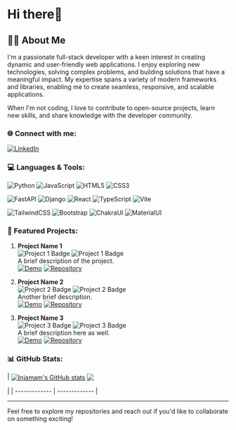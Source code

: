 # Hi there👋

## 🧑‍💻 About Me
I'm a passionate full-stack developer with a keen interest in creating dynamic and user-friendly web applications. I enjoy exploring new technologies, solving complex problems, and building solutions that have a meaningful impact. My expertise spans a variety of modern frameworks and libraries, enabling me to create seamless, responsive, and scalable applications.

When I'm not coding, I love to contribute to open-source projects, learn new skills, and share knowledge with the developer community.

### 🌐 Connect with me:
[![LinkedIn](https://img.shields.io/badge/LinkedIn-Profile-blue?style=flat&logo=linkedin)](https://www.linkedin.com/in/md-injamam-hossain-8766a9219/)


### 💻 Languages & Tools:

![Python](https://img.shields.io/badge/Python-3670A0?style=for-the-badge&logo=python&logoColor=ffdd54)
![JavaScript](https://img.shields.io/badge/JavaScript-F7DF1E?style=for-the-badge&logo=javascript&logoColor=black)
![HTML5](https://img.shields.io/badge/HTML5-E34F26?style=for-the-badge&logo=html5&logoColor=white)
![CSS3](https://img.shields.io/badge/CSS3-1572B6?style=for-the-badge&logo=css3&logoColor=white)

![FastAPI](https://img.shields.io/badge/FastAPI-009688?style=for-the-badge&logo=fastapi&logoColor=white)
![Django](https://img.shields.io/badge/Django-092E20?style=for-the-badge&logo=django&logoColor=white)
![React](https://img.shields.io/badge/React-20232A?style=for-the-badge&logo=react&logoColor=61DAFB)
![TypeScript](https://img.shields.io/badge/TypeScript-3178C6?style=for-the-badge&logo=typescript&logoColor=white)
![Vite](https://img.shields.io/badge/Vite-646CFF?style=for-the-badge&logo=vite&logoColor=white)

![TailwindCSS](https://img.shields.io/badge/TailwindCSS-38B2AC?style=for-the-badge&logo=tailwind-css&logoColor=white)
![Bootstrap](https://img.shields.io/badge/Bootstrap-563D7C?style=for-the-badge&logo=bootstrap&logoColor=white)
![ChakraUI](https://img.shields.io/badge/ChakraUI-319795?style=for-the-badge&logo=chakraui&logoColor=white)
![MaterialUI](https://img.shields.io/badge/Material--UI-0081CB?style=for-the-badge&logo=material-ui&logoColor=white)

### 🌟 Featured Projects:

1. **Project Name 1**  
   ![Project 1 Badge](https://img.shields.io/badge/-React-blue?style=flat&logo=react) ![Project 1 Badge](https://img.shields.io/badge/-TypeScript-blue?style=flat&logo=typescript)  
   A brief description of the project.  
   [![Demo](https://img.shields.io/badge/Demo-Link-green?style=flat)](https://project1-demo-link.com) [![Repository](https://img.shields.io/badge/Repository-GitHub-blue?style=flat&logo=github)](https://github.com/tamjidzihan/project1-repo)

2. **Project Name 2**  
   ![Project 2 Badge](https://img.shields.io/badge/-Django-green?style=flat&logo=django) ![Project 2 Badge](https://img.shields.io/badge/-TailwindCSS-teal?style=flat&logo=tailwind-css)  
   Another brief description.  
   [![Demo](https://img.shields.io/badge/Demo-Link-green?style=flat)](https://project2-demo-link.com) [![Repository](https://img.shields.io/badge/Repository-GitHub-blue?style=flat&logo=github)](https://github.com/tamjidzihan/project2-repo)

3. **Project Name 3**  
   ![Project 3 Badge](https://img.shields.io/badge/-FastAPI-teal?style=flat&logo=fastapi) ![Project 3 Badge](https://img.shields.io/badge/-Bootstrap-purple?style=flat&logo=bootstrap)  
   A brief description here as well.  
   [![Demo](https://img.shields.io/badge/Demo-Link-green?style=flat)](https://project3-demo-link.com) [![Repository](https://img.shields.io/badge/Repository-GitHub-blue?style=flat&logo=github)](https://github.com/tamjidzihan/project3-repo)

### 📊 GitHub Stats:

| <a href="https://github.com/anuraghazra/github-readme-stats"><img align="center" src="https://github-readme-stats.vercel.app/api?username=Injamam321&show_icons=true&include_all_commits=true&theme=buefy&hide_border=true" alt="Injamam's GitHub stats" /></a>	<a href="https://github.com/anuraghazra/github-readme-stats"><img align="center" src="https://github-readme-stats.vercel.app/api/top-langs/?username=Injamam321&layout=compact&theme=buefy&hide_border=true" /></a> 

|
| ------------- | ------------- |

---

Feel free to explore my repositories and reach out if you'd like to collaborate on something exciting!
